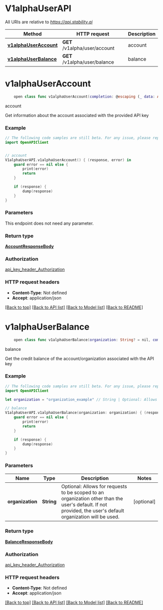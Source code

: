 # V1alphaUserAPI

All URIs are relative to *https://api.stability.ai*

Method | HTTP request | Description
------------- | ------------- | -------------
[**v1alphaUserAccount**](V1alphaUserAPI.md#v1alphauseraccount) | **GET** /v1alpha/user/account | account
[**v1alphaUserBalance**](V1alphaUserAPI.md#v1alphauserbalance) | **GET** /v1alpha/user/balance | balance


# **v1alphaUserAccount**
```swift
    open class func v1alphaUserAccount(completion: @escaping (_ data: AccountResponseBody?, _ error: Error?) -> Void)
```

account

Get information about the account associated with the provided API key

### Example
```swift
// The following code samples are still beta. For any issue, please report via http://github.com/OpenAPITools/openapi-generator/issues/new
import OpenAPIClient


// account
V1alphaUserAPI.v1alphaUserAccount() { (response, error) in
    guard error == nil else {
        print(error)
        return
    }

    if (response) {
        dump(response)
    }
}
```

### Parameters
This endpoint does not need any parameter.

### Return type

[**AccountResponseBody**](AccountResponseBody.md)

### Authorization

[api_key_header_Authorization](../README.md#api_key_header_Authorization)

### HTTP request headers

 - **Content-Type**: Not defined
 - **Accept**: application/json

[[Back to top]](#) [[Back to API list]](../README.md#documentation-for-api-endpoints) [[Back to Model list]](../README.md#documentation-for-models) [[Back to README]](../README.md)

# **v1alphaUserBalance**
```swift
    open class func v1alphaUserBalance(organization: String? = nil, completion: @escaping (_ data: BalanceResponseBody?, _ error: Error?) -> Void)
```

balance

Get the credit balance of the account/organization associated with the API key

### Example
```swift
// The following code samples are still beta. For any issue, please report via http://github.com/OpenAPITools/openapi-generator/issues/new
import OpenAPIClient

let organization = "organization_example" // String | Optional: Allows for requests to be scoped to an organization other than the user's default.  If not provided, the user's default organization will be used. (optional)

// balance
V1alphaUserAPI.v1alphaUserBalance(organization: organization) { (response, error) in
    guard error == nil else {
        print(error)
        return
    }

    if (response) {
        dump(response)
    }
}
```

### Parameters

Name | Type | Description  | Notes
------------- | ------------- | ------------- | -------------
 **organization** | **String** | Optional: Allows for requests to be scoped to an organization other than the user&#39;s default.  If not provided, the user&#39;s default organization will be used. | [optional] 

### Return type

[**BalanceResponseBody**](BalanceResponseBody.md)

### Authorization

[api_key_header_Authorization](../README.md#api_key_header_Authorization)

### HTTP request headers

 - **Content-Type**: Not defined
 - **Accept**: application/json

[[Back to top]](#) [[Back to API list]](../README.md#documentation-for-api-endpoints) [[Back to Model list]](../README.md#documentation-for-models) [[Back to README]](../README.md)

